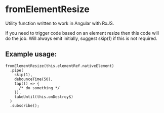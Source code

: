 # fromElementResize

Utility function written to work in Angular with RxJS.

If you need to trigger code based on an element resize then this code will do the job. Will always emit initially, suggest skip(1) if this is not required.

## Example usage:

```
fromElementResize(this.elementRef.nativeElement)
  .pipe(
    skip(1),
    debounceTime(50),
    tap(() => {
      /* do something */
    }),
    takeUntil(this.onDestroy$)
  )
  .subscribe();
```
